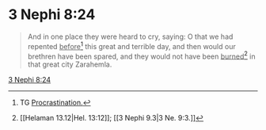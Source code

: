 # 3 Nephi 8:24

> And in one place they were heard to cry, saying: O that we had repented <u>before</u>[^a] this great and terrible day, and then would our brethren have been spared, and they would not have been <u>burned</u>[^b] in that great city Zarahemla.

[3 Nephi 8:24](https://www.churchofjesuschrist.org/study/scriptures/bofm/3-ne/8?lang=eng&id=p24#p24)


[^a]: TG [Procrastination.](https://www.churchofjesuschrist.org/study/scriptures/tg/procrastination?lang=eng)
[^b]: [[Helaman 13.12|Hel. 13:12]]; [[3 Nephi 9.3|3 Ne. 9:3.]]
